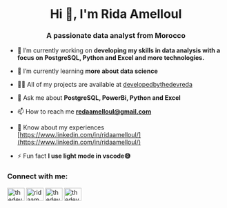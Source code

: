 <h1 align="center">Hi 👋, I'm Rida Amelloul</h1>
<h3 align="center">A passionate data analyst from Morocco</h3>

- 🔭 I’m currently working on **developing my skills in data analysis with a focus on PostgreSQL, Python and Excel and more technologies.**

- 🌱 I’m currently learning **more about data science**

- 👨‍💻 All of my projects are available at [developedbythedevreda](developedbythedevreda)

- 💬 Ask me about **PostgreSQL, PowerBi, Python and Excel**

- 📫 How to reach me **redaamelloul@gmail.com**

- 📄 Know about my experiences [https://www.linkedin.com/in/ridaamelloul/](https://www.linkedin.com/in/ridaamelloul/)

- ⚡ Fun fact **I use light mode in vscode😅**

<h3 align="left">Connect with me:</h3>
<p align="left">
<a href="https://twitter.com/thedevreda" target="blank"><img align="center" src="https://raw.githubusercontent.com/rahuldkjain/github-profile-readme-generator/master/src/images/icons/Social/twitter.svg" alt="thedevreda" height="30" width="40" /></a>
<a href="https://linkedin.com/in/ridaamelloul" target="blank"><img align="center" src="https://raw.githubusercontent.com/rahuldkjain/github-profile-readme-generator/master/src/images/icons/Social/linked-in-alt.svg" alt="ridaamelloul" height="30" width="40" /></a>
<a href="https://kaggle.com/thedevreda" target="blank"><img align="center" src="https://raw.githubusercontent.com/rahuldkjain/github-profile-readme-generator/master/src/images/icons/Social/kaggle.svg" alt="thedevreda" height="30" width="40" /></a>
<a href="https://www.youtube.com/c/thedevreda" target="blank"><img align="center" src="https://raw.githubusercontent.com/rahuldkjain/github-profile-readme-generator/master/src/images/icons/Social/youtube.svg" alt="thedevreda" height="30" width="40" /></a>
</p>

